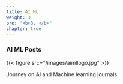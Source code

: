 ```yaml
---
title: AI ML
weight: 3
pre: "<b>3. </b>"
chapter: true
---
```


### AI ML Posts

{{< figure src="/images/aimllogo.jpg" >}}

Journey on AI and Machine learning journals
